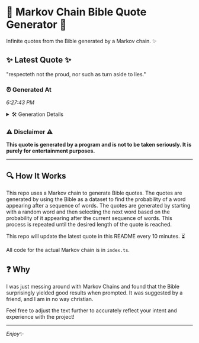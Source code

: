 # 📖 Markov Chain Bible Quote Generator 📖

Infinite quotes from the Bible generated by a Markov chain. ✨

## ✨ Latest Quote ✨
"respecteth not the proud, nor such as turn aside to lies."

### ⏰ Generated At
*6:27:43 PM*

<details>
    <summary>🛠️ Generation Details</summary>
    <p>
        <strong>🌱 Seed:</strong> respecteth<br>
        <strong>🔄 Iterations:</strong> 10<br>
        <strong>📜 Context History:</strong><br>[ respecteth ]: not<br>[ respecteth, not ]: the<br>[ respecteth, not, the ]: proud,<br>[ respecteth, not, the, proud, ]: nor<br>[ respecteth, not, the, proud,, nor ]: such<br>[ respecteth, not, the, proud,, nor, such ]: as<br>[ not, the, proud,, nor, such, as ]: turn<br>[ the, proud,, nor, such, as, turn ]: aside<br>[ proud,, nor, such, as, turn, aside ]: to<br>[ nor, such, as, turn, aside, to ]: lies.<br>
    </p>
</details>

### ⚠️ Disclaimer ⚠️
**This quote is generated by a program and is not to be taken seriously. It is purely for entertainment purposes.**

---

## 🔍 How It Works

This repo uses a Markov chain to generate Bible quotes. The quotes are generated by using the Bible as a dataset to find the probability of a word appearing after a sequence of words. The quotes are generated by starting with a random word and then selecting the next word based on the probability of it appearing after the current sequence of words. This process is repeated until the desired length of the quote is reached.

This repo will update the latest quote in this README every 10 minutes. ⏳

All code for the actual Markov chain is in `index.ts`.

## ❓ Why

I was just messing around with Markov Chains and found that the Bible surprisingly yielded good results when prompted. 
It was suggested by a friend, and I am in no way christian.

Feel free to adjust the text further to accurately reflect your intent and experience with the project!

---

*Enjoy*✨

